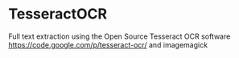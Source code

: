 TesseractOCR
============

Full text extraction using the Open Source Tesseract OCR software https://code.google.com/p/tesseract-ocr/ and imagemagick 
